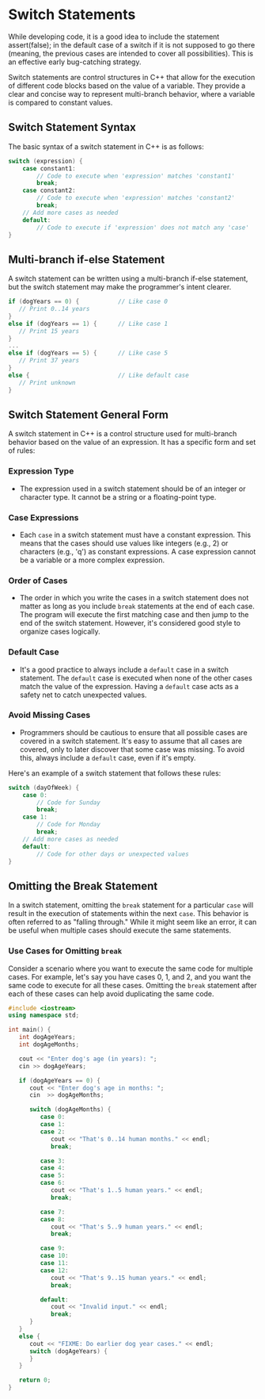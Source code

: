 # Switch Statements

While developing code, it is a good idea to include the statement assert(false); in the default case of a switch if it is not supposed to go there (meaning, the previous cases are intended to cover all possibilities). This is an effective early bug-catching strategy.

Switch statements are control structures in C++ that allow for the execution of different code blocks based on the value of a variable. They provide a clear and concise way to represent multi-branch behavior, where a variable is compared to constant values. 

## Switch Statement Syntax

The basic syntax of a switch statement in C++ is as follows:

```cpp
switch (expression) {
    case constant1:
        // Code to execute when 'expression' matches 'constant1'
        break;
    case constant2:
        // Code to execute when 'expression' matches 'constant2'
        break;
    // Add more cases as needed
    default:
        // Code to execute if 'expression' does not match any 'case'
}
```
## Multi-branch if-else Statement

A switch statement can be written using a multi-branch if-else statement, but the switch statement may make the programmer's intent clearer.

```cpp
if (dogYears == 0) {           // Like case 0
   // Print 0..14 years
}
else if (dogYears == 1) {      // Like case 1
   // Print 15 years
}
...
else if (dogYears == 5) {      // Like case 5
   // Print 37 years 
}
else {                         // Like default case
   // Print unknown
}
```

## Switch Statement General Form

A switch statement in C++ is a control structure used for multi-branch behavior based on the value of an expression. It has a specific form and set of rules:

### Expression Type

- The expression used in a switch statement should be of an integer or character type. It cannot be a string or a floating-point type.

### Case Expressions

- Each `case` in a switch statement must have a constant expression. This means that the cases should use values like integers (e.g., 2) or characters (e.g., 'q') as constant expressions. A case expression cannot be a variable or a more complex expression.

### Order of Cases

- The order in which you write the cases in a switch statement does not matter as long as you include `break` statements at the end of each case. The program will execute the first matching case and then jump to the end of the switch statement. However, it's considered good style to organize cases logically.

### Default Case

- It's a good practice to always include a `default` case in a switch statement. The `default` case is executed when none of the other cases match the value of the expression. Having a `default` case acts as a safety net to catch unexpected values. 

### Avoid Missing Cases

- Programmers should be cautious to ensure that all possible cases are covered in a switch statement. It's easy to assume that all cases are covered, only to later discover that some case was missing. To avoid this, always include a `default` case, even if it's empty.

Here's an example of a switch statement that follows these rules:

```cpp
switch (dayOfWeek) {
    case 0:
        // Code for Sunday
        break;
    case 1:
        // Code for Monday
        break;
    // Add more cases as needed
    default:
        // Code for other days or unexpected values
}
```

## Omitting the Break Statement

In a switch statement, omitting the `break` statement for a particular `case` will result in the execution of statements within the next `case`. This behavior is often referred to as "falling through." While it might seem like an error, it can be useful when multiple cases should execute the same statements.

### Use Cases for Omitting `break`

Consider a scenario where you want to execute the same code for multiple cases. For example, let's say you have cases 0, 1, and 2, and you want the same code to execute for all these cases. Omitting the `break` statement after each of these cases can help avoid duplicating the same code.

```cpp
#include <iostream>
using namespace std;

int main() {
   int dogAgeYears;
   int dogAgeMonths;

   cout << "Enter dog's age (in years): ";
   cin >> dogAgeYears;

   if (dogAgeYears == 0) {
      cout << "Enter dog's age in months: ";
      cin  >> dogAgeMonths;

      switch (dogAgeMonths) {
         case 0:
         case 1:
         case 2:
            cout << "That's 0..14 human months." << endl;
            break;

         case 3:
         case 4:
         case 5:
         case 6:
            cout << "That's 1..5 human years." << endl;
            break;

         case 7:
         case 8:
            cout << "That's 5..9 human years." << endl;
            break;

         case 9:
         case 10:
         case 11:
         case 12:
            cout << "That's 9..15 human years." << endl;
            break;

         default:
            cout << "Invalid input." << endl;
            break;
      }
   }
   else {
      cout << "FIXME: Do earlier dog year cases." << endl;
      switch (dogAgeYears) {
      }
   }

   return 0;
}
```
